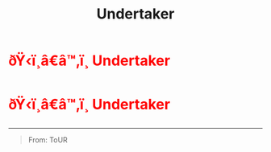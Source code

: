 ﻿---
lang: en-US
title: Undertaker
prev: Trickster
next: Vampire
---
# <font color="red">ðŸ‹ï¸â€â™‚ï¸ <b>Undertaker</b></font> <Badge text="Concealing" type="tip" vertical="middle"/>
# <font color="red">ðŸ‹ï¸â€â™‚ï¸ <b>Undertaker</b></font> <Badge text="Concealing" type="tip" vertical="middle"/>
---

> From: ToUR

